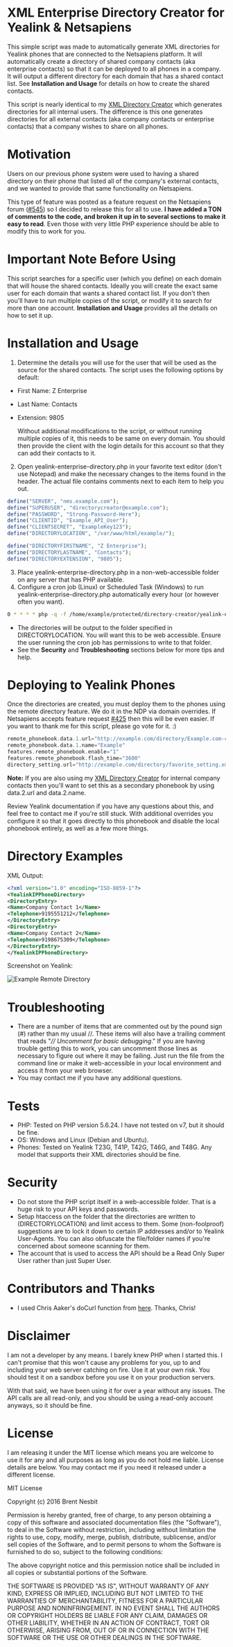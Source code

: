 # XML Enterprise Directory Creator for Yealink & Netsapiens
This simple script was made to automatically generate XML directories for Yealink phones that are connected to the Netsapiens platform. It will automatically create a directory of shared company contacts (aka enterprise contacts) so that it can be deployed to all phones in a company. It will output a different directory for each domain that has a shared contact list. See **Installation and Usage** for details on how to create the shared contacts.

This script is nearly identical to my [XML Directory Creator](https://github.com/nesb0t/yealink-directory-creator) which generates directories for all internal users. The difference is this one generates directories for all external contacts (aka company contacts or enterprise contacts) that a company wishes to share on all phones. 

# Motivation
Users on our previous phone system were used to having a shared directory on their phone that listed all of the company's external contacts, and we wanted to provide that same functionality on Netsapiens.

This type of feature was posted as a feature request on the Netsapiens forum ([#545](https://forum.netsapiens.com/t/link-contacts-in-web-portal-to-show-on-yealink-directory/545/)) so I decided to release this for all to use. **I have added a TON of comments to the code, and broken it up in to several sections to make it easy to read**. Even those with very little PHP experience should be able to modify this to work for you.

# Important Note Before Using
This script searches for a specific user (which you define) on each domain that will house the shared contacts. Ideally you will create the exact same user for each domain that wants a shared contact list. If you don't then you'll have to run multiple copies of the script, or modify it to search for more than one account. **Installation and Usage** provides all the details on how to set it up.

# Installation and Usage
1. Determine the details you will use for the user that will be used as the source for the shared contacts. The script uses the following options by default: 
- First Name: Z Enterprise
- Last Name: Contacts
- Extension: 9805

  Without additional modifications to the script, or without running multiple copies of it, this needs to be same on every domain. You should then provide the client with the login details for this account so that they can add their contacts to it. 

2. Open yealink-enterprise-directory.php in your favorite text editor (don't use Notepad) and make the necessary changes to the items found in the header. The actual file contains comments next to each item to help you out.
```php
define("SERVER", "nms.example.com");
define("SUPERUSER", "directorycreator@example.com");
define("PASSWORD", "Strong-Password-Here");
define("CLIENTID", "Example_API_User");
define("CLIENTSECRET", "ExampleKey123");
define("DIRECTORYLOCATION", "/var/www/html/example/");

define("DIRECTORYFIRSTNAME", "Z Enterprise");
define("DIRECTORYLASTNAME", "Contacts");
define("DIRECTORYEXTENSION", "9805");
```
3. Place yealink-enterprise-directory.php in a non-web-accessible folder on any server that has PHP available.
4. Configure a cron job (Linux) or Scheduled Task (Windows) to run yealink-enterprise-directory.php automatically every hour (or however often you want).
```sh
0 * * * * php -q -f /home/example/protected/directory-creator/yealink-enterprise-directory.php > /dev/null 2>&1
```
- The directories will be output to the folder specified in DIRECTORYLOCATION. You will want this to be web accessible. Ensure the user running the cron job has permissions to write to that folder. 
- See the **Security** and **Troubleshooting** sections below for more tips and help.

# Deploying to Yealink Phones
Once the directories are created, you must deploy them to the phones using the remote directory feature. We do it in the NDP via domain overrides. If Netsapiens accepts feature request [#425](https://forum.netsapiens.com/t/ndp-adding-tokens-variables-to-overrides/425) then this will be even easier. If you want to thank me for this script, please go vote for it. :)

```php
remote_phonebook.data.1.url="http://example.com/directory/Example.com-contacts.xml"
remote_phonebook.data.1.name="Example"
features.remote_phonebook.enable="1"
features.remote_phonebook.flash_time="3600"
directory_setting.url="http://example.com/directory/favorite_setting.xml"
```

**Note:** If you are also using my [XML Directory Creator](https://github.com/nesb0t/yealink-directory-creator) for internal company contacts then you'll want to set this as a secondary phonebook by using data.2.url and data.2.name. 

Review Yealink documentation if you have any questions about this, and feel free to contact me if you're still stuck. With additional overrides you configure it so that it goes directly to this phonebook and disable the local phonebook entirely, as well as a few more things.

# Directory Examples
XML Output:
```xml
<?xml version="1.0" encoding="ISO-8859-1"?>
<YealinkIPPhoneDirectory>
<DirectoryEntry>
<Name>Company Contact 1</Name> 
<Telephone>9195551212</Telephone> 
</DirectoryEntry>
<DirectoryEntry>
<Name>Company Contact 2</Name> 
<Telephone>9198675309</Telephone> 
</DirectoryEntry>
</YealinkIPPhoneDirectory>
```

Screenshot on Yealink:

![Example Remote Directory](https://raw.githubusercontent.com/nesb0t/yealink-enterprise-directory-creator/master/github-example.png)

# Troubleshooting
- There are a number of items that are commented out by the pound sign (#) rather than my usual //. These items will also have a trailing comment that reads "*// Uncomment for basic debugging*." If you are having trouble getting this to work, you can uncomment those lines as necessary to figure out where it may be failing. Just run the file from the command line or make it web-accessible in your local environment and access it from your web browser.
- You may contact me if you have any additional questions.

# Tests
- PHP: Tested on PHP version 5.6.24. I have not tested on v7, but it should be fine.
- OS: Windows and Linux (Debian and Ubuntu).
- Phones: Tested on Yealink T23G, T41P, T42G, T46G, and T48G. Any model that supports their XML directories should be fine.

# Security
- Do not store the PHP script itself in a web-accessible folder. That is a huge risk to your API keys and passwords.
- Setup htaccess on the folder that the directories are written to (DIRECTORYLOCATION) and limit access to them. Some (non-foolproof) suggestions are to lock it down to certain IP addresses and/or to Yealink User-Agents. You can also obfuscate the file/folder names if you're concerned about someone scanning for them.
- The account that is used to access the API should be a Read Only Super User rather than just Super User.

# Contributors and Thanks
- I used Chris Aaker's doCurl function from [here](https://github.com/aaker/domain-selfsignup). Thanks, Chris!

# Disclaimer
I am not a developer by any means. I barely knew PHP when I started this. I can't promise that this won't cause any problems for you, up to and including your web server catching on fire. Use it at your own risk. You should test it on a sandbox before you use it on your production servers.

With that said, we have been using it for over a year without any issues. The API calls are all read-only, and you should be using a read-only account anyways, so it should be fine.

# License

I am releasing it under the MIT license which means you are welcome to use it for any and all purposes as long as you do not hold me liable. License details are below. You may contact me if you need it released under a different license.

MIT License

Copyright (c) 2016 Brent Nesbit

Permission is hereby granted, free of charge, to any person obtaining a copy
of this software and associated documentation files (the "Software"), to deal
in the Software without restriction, including without limitation the rights
to use, copy, modify, merge, publish, distribute, sublicense, and/or sell
copies of the Software, and to permit persons to whom the Software is
furnished to do so, subject to the following conditions:

The above copyright notice and this permission notice shall be included in all
copies or substantial portions of the Software.

THE SOFTWARE IS PROVIDED "AS IS", WITHOUT WARRANTY OF ANY KIND, EXPRESS OR
IMPLIED, INCLUDING BUT NOT LIMITED TO THE WARRANTIES OF MERCHANTABILITY,
FITNESS FOR A PARTICULAR PURPOSE AND NONINFRINGEMENT. IN NO EVENT SHALL THE
AUTHORS OR COPYRIGHT HOLDERS BE LIABLE FOR ANY CLAIM, DAMAGES OR OTHER
LIABILITY, WHETHER IN AN ACTION OF CONTRACT, TORT OR OTHERWISE, ARISING FROM,
OUT OF OR IN CONNECTION WITH THE SOFTWARE OR THE USE OR OTHER DEALINGS IN THE
SOFTWARE.